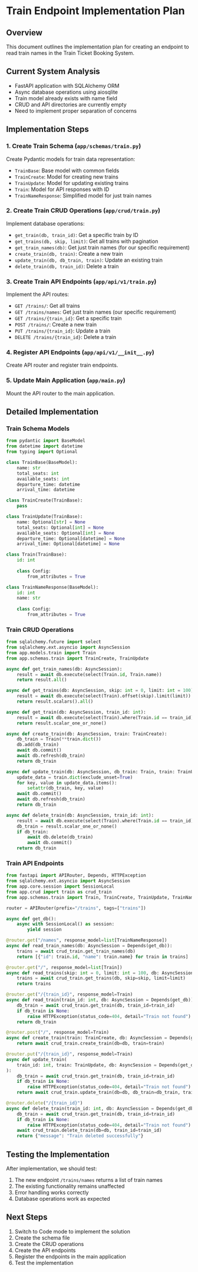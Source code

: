 # Train Endpoint Implementation Plan

## Overview
This document outlines the implementation plan for creating an endpoint to read train names in the Train Ticket Booking System.

## Current System Analysis
- FastAPI application with SQLAlchemy ORM
- Async database operations using aiosqlite
- Train model already exists with name field
- CRUD and API directories are currently empty
- Need to implement proper separation of concerns

## Implementation Steps

### 1. Create Train Schema (`app/schemas/train.py`)
Create Pydantic models for train data representation:
- `TrainBase`: Base model with common fields
- `TrainCreate`: Model for creating new trains
- `TrainUpdate`: Model for updating existing trains
- `Train`: Model for API responses with ID
- `TrainNameResponse`: Simplified model for just train names

### 2. Create Train CRUD Operations (`app/crud/train.py`)
Implement database operations:
- `get_train(db, train_id)`: Get a specific train by ID
- `get_trains(db, skip, limit)`: Get all trains with pagination
- `get_train_names(db)`: Get just train names (for our specific requirement)
- `create_train(db, train)`: Create a new train
- `update_train(db, db_train, train)`: Update an existing train
- `delete_train(db, train_id)`: Delete a train

### 3. Create Train API Endpoints (`app/api/v1/train.py`)
Implement the API routes:
- `GET /trains/`: Get all trains
- `GET /trains/names`: Get just train names (our specific requirement)
- `GET /trains/{train_id}`: Get a specific train
- `POST /trains/`: Create a new train
- `PUT /trains/{train_id}`: Update a train
- `DELETE /trains/{train_id}`: Delete a train

### 4. Register API Endpoints (`app/api/v1/__init__.py`)
Create API router and register train endpoints.

### 5. Update Main Application (`app/main.py`)
Mount the API router to the main application.

## Detailed Implementation

### Train Schema Models
```python
from pydantic import BaseModel
from datetime import datetime
from typing import Optional

class TrainBase(BaseModel):
    name: str
    total_seats: int
    available_seats: int
    departure_time: datetime
    arrival_time: datetime

class TrainCreate(TrainBase):
    pass

class TrainUpdate(TrainBase):
    name: Optional[str] = None
    total_seats: Optional[int] = None
    available_seats: Optional[int] = None
    departure_time: Optional[datetime] = None
    arrival_time: Optional[datetime] = None

class Train(TrainBase):
    id: int
    
    class Config:
        from_attributes = True

class TrainNameResponse(BaseModel):
    id: int
    name: str
    
    class Config:
        from_attributes = True
```

### Train CRUD Operations
```python
from sqlalchemy.future import select
from sqlalchemy.ext.asyncio import AsyncSession
from app.models.train import Train
from app.schemas.train import TrainCreate, TrainUpdate

async def get_train_names(db: AsyncSession):
    result = await db.execute(select(Train.id, Train.name))
    return result.all()

async def get_trains(db: AsyncSession, skip: int = 0, limit: int = 100):
    result = await db.execute(select(Train).offset(skip).limit(limit))
    return result.scalars().all()

async def get_train(db: AsyncSession, train_id: int):
    result = await db.execute(select(Train).where(Train.id == train_id))
    return result.scalar_one_or_none()

async def create_train(db: AsyncSession, train: TrainCreate):
    db_train = Train(**train.dict())
    db.add(db_train)
    await db.commit()
    await db.refresh(db_train)
    return db_train

async def update_train(db: AsyncSession, db_train: Train, train: TrainUpdate):
    update_data = train.dict(exclude_unset=True)
    for key, value in update_data.items():
        setattr(db_train, key, value)
    await db.commit()
    await db.refresh(db_train)
    return db_train

async def delete_train(db: AsyncSession, train_id: int):
    result = await db.execute(select(Train).where(Train.id == train_id))
    db_train = result.scalar_one_or_none()
    if db_train:
        await db.delete(db_train)
        await db.commit()
    return db_train
```

### Train API Endpoints
```python
from fastapi import APIRouter, Depends, HTTPException
from sqlalchemy.ext.asyncio import AsyncSession
from app.core.session import SessionLocal
from app.crud import train as crud_train
from app.schemas.train import Train, TrainCreate, TrainUpdate, TrainNameResponse

router = APIRouter(prefix="/trains", tags=["trains"])

async def get_db():
    async with SessionLocal() as session:
        yield session

@router.get("/names", response_model=list[TrainNameResponse])
async def read_train_names(db: AsyncSession = Depends(get_db)):
    trains = await crud_train.get_train_names(db)
    return [{"id": train.id, "name": train.name} for train in trains]

@router.get("/", response_model=list[Train])
async def read_trains(skip: int = 0, limit: int = 100, db: AsyncSession = Depends(get_db)):
    trains = await crud_train.get_trains(db, skip=skip, limit=limit)
    return trains

@router.get("/{train_id}", response_model=Train)
async def read_train(train_id: int, db: AsyncSession = Depends(get_db)):
    db_train = await crud_train.get_train(db, train_id=train_id)
    if db_train is None:
        raise HTTPException(status_code=404, detail="Train not found")
    return db_train

@router.post("/", response_model=Train)
async def create_train(train: TrainCreate, db: AsyncSession = Depends(get_db)):
    return await crud_train.create_train(db=db, train=train)

@router.put("/{train_id}", response_model=Train)
async def update_train(
    train_id: int, train: TrainUpdate, db: AsyncSession = Depends(get_db)
):
    db_train = await crud_train.get_train(db, train_id=train_id)
    if db_train is None:
        raise HTTPException(status_code=404, detail="Train not found")
    return await crud_train.update_train(db=db, db_train=db_train, train=train)

@router.delete("/{train_id}")
async def delete_train(train_id: int, db: AsyncSession = Depends(get_db)):
    db_train = await crud_train.get_train(db, train_id=train_id)
    if db_train is None:
        raise HTTPException(status_code=404, detail="Train not found")
    await crud_train.delete_train(db=db, train_id=train_id)
    return {"message": "Train deleted successfully"}
```

## Testing the Implementation
After implementation, we should test:
1. The new endpoint `/trains/names` returns a list of train names
2. The existing functionality remains unaffected
3. Error handling works correctly
4. Database operations work as expected

## Next Steps
1. Switch to Code mode to implement the solution
2. Create the schema file
3. Create the CRUD operations
4. Create the API endpoints
5. Register the endpoints in the main application
6. Test the implementation